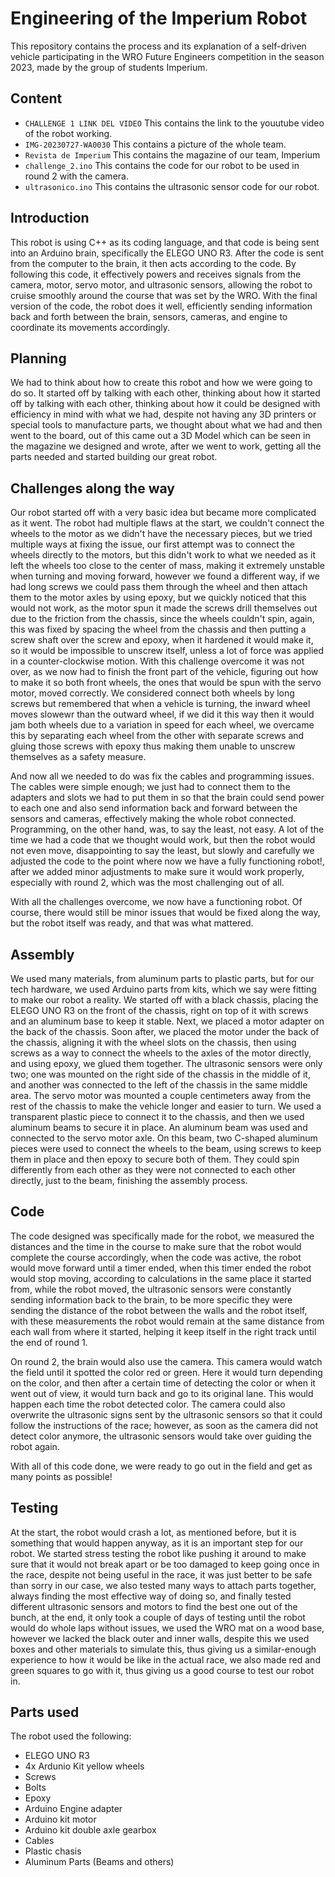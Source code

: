 Engineering of the Imperium Robot
=====================


This repository contains the process and its explanation of a self-driven vehicle participating in the WRO Future Engineers competition in the season 2023, made by the group of students Imperium.
## Content
* `CHALLENGE 1 LINK DEL VIDEO` This contains the link to the youutube video of the robot working.
* `IMG-20230727-WA0030` This contains a picture of the whole team.
* `Revista de Imperium` This contains the magazine of our team, Imperium 
* `challenge_2.ino` This contains the code for our robot to be used in round 2 with the camera.
* `ultrasonico.ino` This contains the ultrasonic sensor code for our robot.

## Introduction

This robot is using C++ as its coding language, and that code is being sent into an Arduino brain, specifically the ELEGO UNO R3. After the code is sent from the computer to the brain, it then acts according to the code. By following this code, it effectively powers and receives signals from the camera, motor, servo motor, and ultrasonic sensors, allowing the robot to cruise smoothly around the course that was set by the WRO. With the final version of the code, the robot does it well, efficiently sending information back and forth between the brain, sensors, cameras, and engine to coordinate its movements accordingly.

 ## Planning

We had to think about how to create this robot and how we were going to do so. It started off by talking with each other, thinking about how it started off by talking with each other, thinking about how it could be designed with efficiency in mind with what we had, despite not having any 3D printers or special tools to manufacture parts, we thought about what we had and then went to the board, out of this came out a 3D Model which can be seen in the magazine we designed and wrote, after we went to work, getting all the parts needed and started building our great robot.
 
 ## Challenges along the way

Our robot started off with a very basic idea but became more complicated as it went. The robot had multiple flaws at the start, we couldn't connect the wheels to the motor as we didn't have the necessary pieces, but we tried multiple ways at fixing the issue, our first attempt was to connect the wheels directly to the motors, but this didn't work to what we needed as it left the wheels too close to the center of mass, making it extremely unstable when turning and moving forward, however we found a different way, if we had long screws we could pass them through the wheel and then attach them to the motor axles by using epoxy, but we quickly noticed that this would not work, as the motor spun it made the screws drill themselves out due to the friction from the chassis, since the wheels couldn't spin, again, this was fixed by spacing the wheel from the chassis and then putting a screw shaft over the screw and epoxy, when it hardened it would make it, so it would be impossible to unscrew itself, unless a lot of force was applied in a counter-clockwise motion.
With this challenge overcome it was not over, as we now had to finish the front part of the vehicle, figuring out how to make it so both front wheels, the ones that would be spun with the servo motor, moved correctly. We considered connect both wheels by long screws but remembered that when a vehicle is turning, the inward wheel moves slowewr than the outward wheel, if we did it this way then it would jam both wheels due to a variation in speed for each wheel, we overcame this by separating each wheel from the other with separate screws and gluing those screws with epoxy thus making them unable to unscrew themselves as a safety measure.

And now all we needed to do was fix the cables and programming issues. The cables were simple enough; we just had to connect them to the adapters and slots we had to put them in so that the brain could send power to each one and also send information back and forward between the sensors and cameras, effectively making the whole robot connected. Programming, on the other hand, was, to say the least, not easy. A lot of the time we had a code that we thought would work, but then the robot would not even move, disappointing to say the least, but slowly and carefully we adjusted the code to the point where now we have a fully functioning robot!, after we added minor adjustments to make sure it would work properly, especially with round 2, which was the most challenging out of all.

With all the challenges overcome, we now have a functioning robot. Of course, there would still be minor issues that would be fixed along the way, but the robot itself was ready, and that was what mattered.

## Assembly

We used many materials, from aluminum parts to plastic parts, but for our tech hardware, we used Arduino parts from kits, which we say were fitting to make our robot a reality. We started off with a black chassis, placing the ELEGO UNO R3 on the front of the chassis, right on top of it with screws and an aluminum base to keep it stable. Next, we placed a motor adapter on the back of the chassis. Soon after, we placed the motor under the back of the chassis, aligning it with the wheel slots on the chassis, then using screws as a way to connect the wheels to the axles of the motor directly, and using epoxy, we glued them together. The ultrasonic sensors were only two; one was mounted on the right side of the chassis in the middle of it, and another was connected to the left of the chassis in the same middle area. The servo motor was mounted a couple centimeters away from the rest of the chassis to make the vehicle longer and easier to turn. We used a transparent plastic piece to connect it to the chassis, and then we used aluminum beams to secure it in place. An aluminum beam was used and connected to the servo motor axle. On this beam, two C-shaped aluminum pieces were used to connect the wheels to the beam, using screws to keep them in place and then epoxy to secure both of them. They could spin differently from each other as they were not connected to each other directly, just to the beam, finishing the assembly process.

## Code

The code designed was specifically made for the robot, we measured the distances and the time in the course to make sure that the robot would complete the course accordingly, when the code was active, the robot would move forward until a timer ended, when this timer ended the robot would stop moving, according to calculations in the same place it started from, while the robot moved, the ultrasonic sensors were constantly sending information back to the brain, to be more specific they were sending the distance of the robot between the walls and the robot itself, with these measurements the robot would remain at the same distance from each wall from where it started, helping it keep itself in the right track until the end of round 1.

On round 2, the brain would also use the camera. This camera would watch the field until it spotted the color red or green. Here it would turn depending on the color, and then after a certain time of detecting the color or when it went out of view, it would turn back and go to its original lane. This would happen each time the robot detected color. The camera could also overwrite the ultrasonic signs sent by the ultrasonic sensors so that it could follow the instructions of the race; however, as soon as the camera did not detect color anymore, the ultrasonic sensors would take over guiding the robot again.

With all of this code done, we were ready to go out in the field and get as many points as possible!

## Testing

At the start, the robot would crash a lot, as mentioned before, but it is something that would happen anyway, as it is an important step for our robot. We started stress testing the robot like pushing it around to make sure that it would not break apart or be too damaged to keep going once in the race, despite not being useful in the race, it was just better to be safe than sorry in our case, we also tested many ways to attach parts together, always finding the most effective way of doing so, and finally tested different ultrasonic sensors and motors to find the best one out of the bunch, at the end, it only took a couple of days of testing until the robot would do whole laps without issues, we used the WRO mat on a wood base, however we lacked the black outer and inner walls, despite this we used boxes and other materials to simulate this, thus giving us a similar-enough experience to how it would be like in the actual race, we also made red and green squares to go with it, thus giving us a good course to test our robot in.
## Parts used

The robot used the following:
* ELEGO UNO R3
* 4x Ardunio Kit yellow wheels
* Screws
* Bolts
* Epoxy
* Arduino Engine adapter
* Arduino kit motor
* Arduino kit double axle gearbox
* Cables
* Plastic chasis
* Aluminum Parts (Beams and others)

